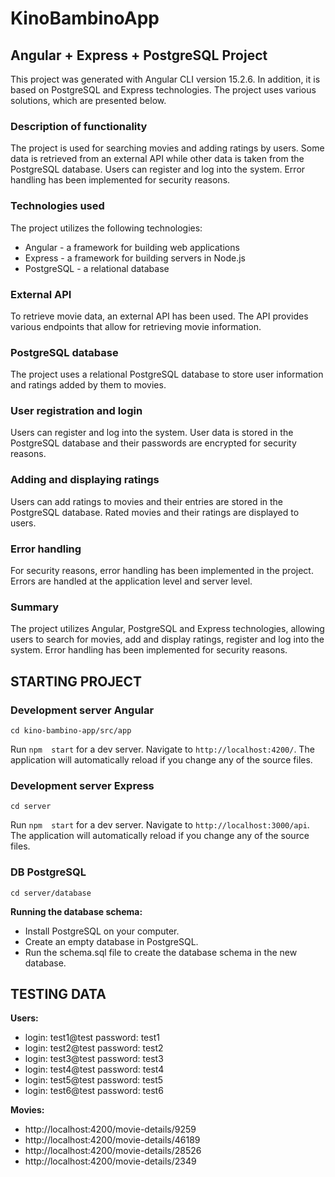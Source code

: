 # KinoBambinoApp

## Angular + Express + PostgreSQL Project
This project was generated with Angular CLI version 15.2.6. In addition, it is based on PostgreSQL and Express technologies. The project uses various solutions, which are presented below.

### Description of functionality
The project is used for searching movies and adding ratings by users. Some data is retrieved from an external API while other data is taken from the PostgreSQL database. Users can register and log into the system. Error handling has been implemented for security reasons.

### Technologies used
The project utilizes the following technologies:

* Angular - a framework for building web applications
* Express - a framework for building servers in Node.js
* PostgreSQL - a relational database

### External API
To retrieve movie data, an external API has been used. The API provides various endpoints that allow for retrieving movie information.

### PostgreSQL database
The project uses a relational PostgreSQL database to store user information and ratings added by them to movies.

### User registration and login
Users can register and log into the system. User data is stored in the PostgreSQL database and their passwords are encrypted for security reasons.

### Adding and displaying ratings
Users can add ratings to movies and their entries are stored in the PostgreSQL database. Rated movies and their ratings are displayed to users.

### Error handling
For security reasons, error handling has been implemented in the project. Errors are handled at the application level and server level.

### Summary
The project utilizes Angular, PostgreSQL and Express technologies, allowing users to search for movies, add and display ratings, register and log into the system. Error handling has been implemented for security reasons.

## STARTING PROJECT

### Development server Angular

`cd kino-bambino-app/src/app`

Run `npm  start` for a dev server. Navigate to `http://localhost:4200/`. The application will automatically reload if you change any of the source files.

### Development server Express

`cd server`

Run `npm  start` for a dev server. Navigate to `http://localhost:3000/api`. The application will automatically reload if you change any of the source files.

### DB PostgreSQL

`cd server/database`

**Running the database schema:**
* Install PostgreSQL on your computer.
* Create an empty database in PostgreSQL.
* Run the schema.sql file to create the database schema in the new database.

## TESTING DATA
**Users:**
* login: test1@test password: test1
* login: test2@test password: test2
* login: test3@test password: test3
* login: test4@test password: test4
* login: test5@test password: test5
* login: test6@test password: test6

**Movies:**
* http://localhost:4200/movie-details/9259
* http://localhost:4200/movie-details/46189
* http://localhost:4200/movie-details/28526
* http://localhost:4200/movie-details/2349
